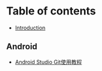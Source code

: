 # Table of contents

* [Introduction](README.md)

## Android

* [Android Studio Git使用教程](android/android-studio-git-shi-yong-jiao-cheng.md)

